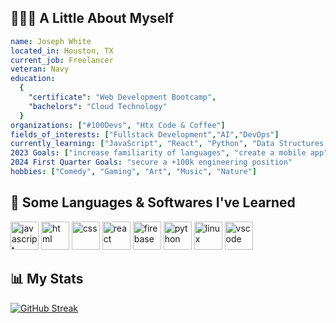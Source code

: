 <!--
**Joseph-WhiteSWE/Joseph-WhiteSWE** is a ✨ _special_ ✨ repository because its `README.md` (this file) appears on your GitHub profile.

Here are some ideas to get you started:

- 🔭 I’m currently working on ...
- 🌱 I’m currently learning ...
- 👯 I’m looking to collaborate on ...
- 🤔 I’m looking for help with ...
- 💬 Ask me about ...
- 📫 How to reach me: ...
- 😄 Pronouns: ...
- ⚡ Fun fact: ...
-->
<h2> 👨🏾‍💻 A Little About Myself</h2>

```yaml
name: Joseph White
located_in: Houston, TX
current_job: Freelancer
veteran: Navy
education:
  {
    "certificate": "Web Development Bootcamp",
    "bachelors": "Cloud Technology"
  }
organizations: ["#100Devs", "Htx Code & Coffee"]
fields_of_interests: ["Fullstack Development","AI","DevOps"]
currently_learning: ["JavaScript", "React", "Python", "Data Structures and Algorithms"]
2023 Goals: ["increase familiarity of languages", "create a mobile app", "create a porfolio website"]
2024 First Quarter Goals: "secure a +100k engineering position"
hobbies: ["Comedy", "Gaming", "Art", "Music", "Nature"]
```

<h2> 🧠 Some Languages & Softwares I've Learned</h2>

<p align="left">
<img src="https://cdn.jsdelivr.net/gh/devicons/devicon/icons/javascript/javascript-original.svg" alt="javascript" width="45" height="45"/>
  <img src="https://cdn.jsdelivr.net/gh/devicons/devicon/icons/html5/html5-original.svg" alt="html" width="45" height="45"/>
<img src="https://cdn.jsdelivr.net/gh/devicons/devicon/icons/css3/css3-original.svg" alt="css" width="45" height="45"/>
<img src="https://cdn.jsdelivr.net/gh/devicons/devicon/icons/react/react-original.svg" alt="react" width="45" height="45"/>
<img src="https://cdn.jsdelivr.net/gh/devicons/devicon/icons/firebase/firebase-plain.svg" alt="firebase" width="45" height="45"/>
<!-- <img src="https://cdn.jsdelivr.net/gh/devicons/devicon/icons/redux/redux-original.svg" alt="redux" width="45" height="45"/> -->
<!-- <img src="https://cdn.jsdelivr.net/gh/devicons/devicon/icons/sequelize/sequelize-original.svg" alt="sequelize" width="45" height="45"/> -->
<!-- <img src="https://cdn.jsdelivr.net/gh/devicons/devicon/icons/postgresql/postgresql-original.svg" alt="postgresql" width="45" height="45"/>-->
<img src="https://cdn.jsdelivr.net/gh/devicons/devicon/icons/python/python-original.svg" alt="python" width="45" height="45"/>
<img src="https://cdn.jsdelivr.net/gh/devicons/devicon/icons/linux/linux-original.svg" alt="linux" width="45" height="45"/>
<img src="https://cdn.jsdelivr.net/gh/devicons/devicon/icons/vscode/vscode-original.svg" alt="vscode" width="45" height="45"/>
</p>

<h2>📊 My Stats</h2>

[![GitHub Streak](http://github-readme-streak-stats.herokuapp.com?user=Joseph-WhiteSWE&theme=elegant)](https://git.io/streak-stats)
